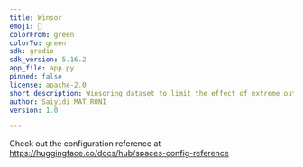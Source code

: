 ```yaml
---
title: Winsor
emoji: 🚀
colorFrom: green
colorTo: green
sdk: gradio
sdk_version: 5.16.2
app_file: app.py
pinned: false
license: apache-2.0
short_description: Winsoring dataset to limit the effect of extreme outliers.
author: Saiyidi MAT RONI
version: 1.0

---
```


Check out the configuration reference at https://huggingface.co/docs/hub/spaces-config-reference
